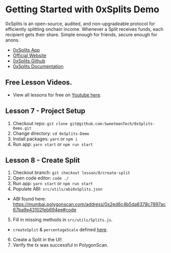 # Getting Started with 0xSplits Demo

0xSplits is an open-source, audited, and non-upgradeable protocol for efficiently splitting onchain income. Whenever a Split receives funds, each recipient gets their share. Simple enough for friends, secure enough for anons.

- [0xSplits App](https://app.0xsplits.xyz/)
- [Official Website](https://www.0xsplits.xyz/)
- [0xSplits Github](https://github.com/0xSplits)
- [0xSplits Documentation](https://docs.0xsplits.xyz/)

## Free Lesson Videos.

- View all lessons for free on [Youtube here](https://www.youtube.com/watch?v=_OoehngIv4E&list=PLUIDNoExzm94WsSM3uCHu-hfOXo64zCYg).

## Lesson 7 - Project Setup

1. Checkout repo: `git clone git@github.com:SweetmanTech/0xSplits-Demo.git`
2. Change directory: `cd 0xSplits-Demo`
3. Install packages: `yarn` or `npm i`
4. Run app: `yarn start` or `npm run start`

## Lesson 8 - Create Split

1. Checkout branch: `git checkout lesson/8/create-split`
2. Open code editor: `code ./`
3. Run app: `yarn start` or `npm run start`
4. Populate ABI: `src/utils/abi0xSplits.json`

- ABI found here: https://mumbai.polygonscan.com/address/0x2ed6c4b5da6378c7897ac67ba9e43102feb694ee#code

5. Fill in missing methods in `src/utils/Splits.js`.

- `createSplit` & `percentageScale` defined [here](https://docs.0xsplits.xyz/smartcontracts/SplitMain).

6. Create a Split in the UI!
7. Verify the tx was successful in PolygonScan.

